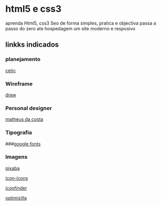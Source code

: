 # html5 e css3
aprenda Html5, css3 Seo de forma simples, pratica e objectiva passa a passo  do zero ate hospedagem um site  moderno e resposivo 
## linkks indicados
### planejamento
[cetic](https:/www.cetic.br/)
### Wireframe
[draw](https://app.diagrams.net/)
### Personal designer
[matheus da costa](http://matheusdacosta.art.br/)
### Tipografia
###[google fonts](https://fonts.google.com/)
### Imagens
[pixaba](https://pixabay.com/pt/)

[icon-icons](htttps://icon-icons.com/)

[iconfinder](https://www.iconfinder.com/)

[optimizilla](https://imagecompressor.com/pt)
